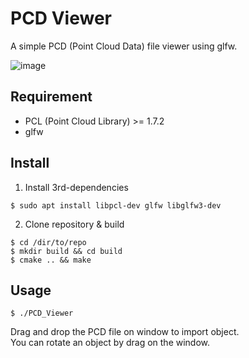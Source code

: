 PCD Viewer
====

A simple PCD (Point Cloud Data) file viewer using glfw.

![image](https://github.com/7ew1r/pcd-viewer/images/image.png)

## Requirement

- PCL (Point Cloud Library) >= 1.7.2
- glfw

## Install

1. Install 3rd-dependencies

```
$ sudo apt install libpcl-dev glfw libglfw3-dev
```

2. Clone repository & build

```
$ cd /dir/to/repo
$ mkdir build && cd build
$ cmake .. && make
```

## Usage

```
$ ./PCD_Viewer
```

Drag and drop the PCD file  on window to import object.  
You can rotate an object by drag on the window.
